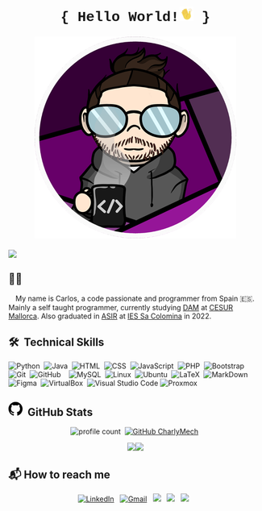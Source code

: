 <h1 align="center" style="font-family:'Courier New'">{ Hello World!<img  src="img/moving_hand.gif" style="width:1em;" /> }</h1>

<h3><img src="img/CharlyMech.png" style="display: block;
												 margin-left: auto;
												 margin-right: auto;"/></h3>

<h3><img src="https://img.shields.io/badge/version-2023-success" 
		style="display: block;
				 margin-left: auto;
				 margin-right: auto;"/>
</h3>

## <span>&#128587;&#127997;</span>

&emsp;My name is Carlos, a code passionate and programmer from Spain :es:. Mainly a self taught programmer, currently studying [DAM](https://www.todofp.es/que-estudiar/loe/informatica-comunicaciones/des-aplicaciones-multiplataforma.html "DAM") at [CESUR Mallorca](https://www.cesurformacion.com/fp-mallorca "CESUR Mallorca"). Also graduated in [ASIR](https://www.todofp.es/que-estudiar/loe/informatica-comunicaciones/admin-sist-informaticos-red.html "ASIR") at [IES Sa Colomina](https://iessacolomina.es/ "IES Sa Colomina") in 2022.

## <span>&#128736;</span>&nbsp;&nbsp;Technical Skills

![Python](https://img.shields.io/badge/-Python-05122A?style=flat&logo=python)&nbsp; ![Java](https://img.shields.io/badge/-Java-05122A?style=flat&logo=Java&logoColor=FFA518)&nbsp; ![HTML](https://img.shields.io/badge/-HTML-05122A?style=flat&logo=HTML5)&nbsp; ![CSS](https://img.shields.io/badge/-CSS-05122A?style=flat&logo=CSS3&logoColor=1572B6)&nbsp; ![JavaScript](https://img.shields.io/badge/-JavaScript-05122A?style=flat&logo=javascript)&nbsp; ![PHP](https://img.shields.io/badge/-PHP-05122A?style=flat&logo=php)&nbsp; ![Bootstrap](https://img.shields.io/badge/-Bootstrap-05122A?style=flat&logo=bootstrap)&nbsp; ![Git](https://img.shields.io/badge/-Git-05122A?style=flat&logo=git)&nbsp; ![GitHub](https://img.shields.io/badge/-GitHub-05122A?style=flat&logo=github)&nbsp; &nbsp; ![MySQL](https://img.shields.io/badge/-MySQL-05122A?style=flat&logo=mysql)&nbsp; ![Linux](https://img.shields.io/badge/-Linux-05122A?style=flat&logo=Linux)&nbsp; ![Ubuntu](https://img.shields.io/badge/-Ubuntu-05122A?style=flat&logo=ubuntu)&nbsp; ![LaTeX](https://img.shields.io/badge/-LaTeX-05122A?style=flat&logo=latex)&nbsp; ![MarkDown](https://img.shields.io/badge/-MarkDown-05122A?style=flat&logo=markdown)&nbsp; ![Figma](https://img.shields.io/badge/-Figma-05122A?style=flat&logo=figma)&nbsp; ![VirtualBox](https://img.shields.io/badge/-VirtualBox-05122A?style=flat&logo=virtualbox)&nbsp; ![Visual Studio Code](https://img.shields.io/badge/-Visual%20Studio%20Code-05122A?style=flat&logo=visual-studio-code&logoColor=007ACC) ![Proxmox](https://img.shields.io/badge/-Proxmox-05122A?style=flat&logo=proxmox)&nbsp;

## <span><svg xmlns="http://www.w3.org/2000/svg" viewBox="0 0 16 16" width="28" height="28"><path d="M8 0c4.42 0 8 3.58 8 8a8.013 8.013 0 0 1-5.45 7.59c-.4.08-.55-.17-.55-.38 0-.27.01-1.13.01-2.2 0-.75-.25-1.23-.54-1.48 1.78-.2 3.65-.88 3.65-3.95 0-.88-.31-1.59-.82-2.15.08-.2.36-1.02-.08-2.12 0 0-.67-.22-2.2.82-.64-.18-1.32-.27-2-.27-.68 0-1.36.09-2 .27-1.53-1.03-2.2-.82-2.2-.82-.44 1.1-.16 1.92-.08 2.12-.51.56-.82 1.28-.82 2.15 0 3.06 1.86 3.75 3.64 3.95-.23.2-.44.55-.51 1.07-.46.21-1.61.55-2.33-.66-.15-.24-.6-.83-1.23-.82-.67.01-.27.38.01.53.34.19.73.9.82 1.13.16.45.68 1.31 2.69.94 0 .67.01 1.3.01 1.49 0 .21-.15.45-.55.38A7.995 7.995 0 0 1 0 8c0-4.42 3.58-8 8-8Z"></path></svg></span>&nbsp;&nbsp;GitHub Stats

<div align="center">

![profile count](https://komarev.com/ghpvc/?username=CharlyMech&color=blue)&nbsp; [![GitHub CharlyMech](https://img.shields.io/github/followers/CharlyMech?label=follow&style=social)](https://github.com/CharlyMech)&nbsp;

<img height="140px" src="https://github-readme-stats.vercel.app/api?username=CharlyMech&hide_border=true&show_icons=true&include_all_commits=true&count_private=true&line_height=20&text_color=D3D3D3&title_color=7A7ADB&icon_color=2234AE&bg_color=0,101010,130F40" /><img height="140px" widht="300" src="https://github-readme-stats.vercel.app/api/top-langs/?username=CharlyMech&hide=html&hide_title=true&hide_border=true&layout=compact&text_color=D3D3D3&icon_color=fff&bg_color=0,130F40,101010" />

</div>

## :mailbox_with_mail: How to reach me

<div align="center">

<a href="https://www.linkedin.com/in/carlos-sanchez-recio-77a286243"><img alt="LinkedIn" src="https://img.shields.io/badge/linkedin%20-%230077B5.svg?&style=flat&logo=linkedin&logoColor=white"/></a> &nbsp; <a href="mailto:sanchezreciocarlos99@gmail.com"><img alt="Gmail" src="https://img.shields.io/badge/Gmail-D14836?style=flat&logo=gmail&logoColor=white" /></a> &nbsp; <a href="https://www.instagram.com/charly.mech/"><img src="https://img.shields.io/badge/-@charly.mech_-E4405F?style=flat&logo=Instagram&logoColor=white"/></a> &nbsp; <a href="https://twitter.com/charly_mech"><img src="https://img.shields.io/badge/-@charly_mech_-1DA1F2?style=flat&logo=Twitter&logoColor=white"/></a> &nbsp; <a href="https://www.youtube.com/channel/UCi2h48kV2_b4OkR8DKCV1wQ"><img src="https://img.shields.io/badge/-@CharlyMech_-c4302b?style=flat&logo=Youtube&logoColor=white"/></a> &nbsp;
